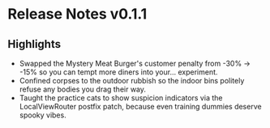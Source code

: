 # Release Notes v0.1.1

## Highlights
- Swapped the Mystery Meat Burger's customer penalty from -30% → -15% so you can tempt more diners into your... experiment.
- Confined corpses to the outdoor rubbish so the indoor bins politely refuse any bodies you drag their way.
- Taught the practice cats to show suspicion indicators via the LocalViewRouter postfix patch, because even training dummies deserve spooky vibes.
